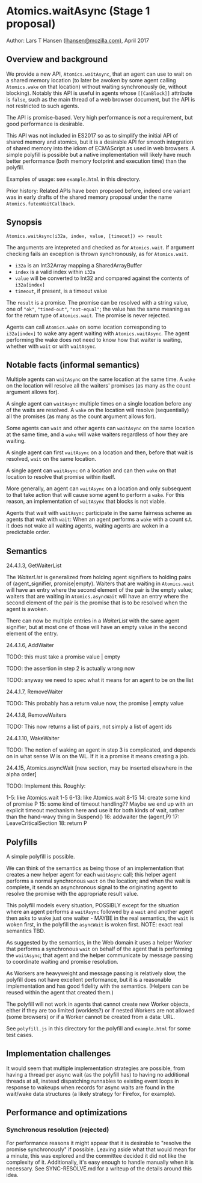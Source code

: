 # Atomics.waitAsync (Stage 1 proposal)

Author: Lars T Hansen (lhansen@mozilla.com), April 2017

## Overview and background

We provide a new API, `Atomics.waitAsync`, that an agent can use to
wait on a shared memory location (to later be awoken by some agent
calling `Atomics.wake` on that location) without waiting synchronously
(ie, without blocking).  Notably this API is useful in agents whose
`[[CanBlock]]` attribute is `false`, such as the main thread of a web
browser document, but the API is not restricted to such agents.

The API is promise-based.  Very high performance is *not* a
requirement, but good performance is desirable.

This API was not included in ES2017 so as to simplify the initial API
of shared memory and atomics, but it is a desirable API for smooth
integration of shared memory into the idiom of ECMAScript as used in
web browsers.  A simple polyfill is possible but a native
implementation will likely have much better performance (both memory
footprint and execution time) than the polyfill.

Examples of usage: see `example.html` in this directory.

Prior history: Related APIs have been proposed before, indeed one
variant was in early drafts of the shared memory proposal under the
name `Atomics.futexWaitCallback`.


## Synopsis

`Atomics.waitAsync(i32a, index, value, [timeout]) => result`

The arguments are intepreted and checked as for `Atomics.wait`.  If
argument checking fails an exception is thrown synchronously, as for
`Atomics.wait`.

* `i32a` is an Int32Array mapping a SharedArrayBuffer
* `index` is a valid index within `i32a`
* `value` will be converted to Int32 and compared against the contents of `i32a[index]`
* `timeout`, if present, is a timeout value

The `result` is a promise.  The promise can be resolved with a string
value, one of `"ok"`, `"timed-out"`, `"not-equal"`; the value has the same
meaning as for the return type of `Atomics.wait`.  The promise is
never rejected.

Agents can call `Atomics.wake` on some location corresponding to
`i32a[index]` to wake any agent waiting with
`Atomics.waitAsync`.  The agent performing the wake does not
need to know how that waiter is waiting, whether with `wait` or with
`waitAsync`.


## Notable facts (informal semantics)

Multiple agents can `waitAsync` on the same location at the same time.
A `wake` on the location will resolve all the waiters' promises (as
many as the count argument allows for).

A single agent can `waitAsync` multiple times on a single location
before any of the waits are resolved.  A `wake` on the location will
resolve (sequentially) all the promises (as many as the count argument
allows for).

Some agents can `wait` and other agents can `waitAsync` on the same
location at the same time, and a `wake` will wake waiters regardless
of how they are waiting.

A single agent can first `waitAsync` on a location and then, before
that wait is resolved, `wait` on the same location.

A single agent can `waitAsync` on a location and can then `wake` on
that location to resolve that promise within itself.

More generally, an agent can `waitAsync` on a location and only
subsequent to that take action that will cause some agent to perform a
`wake`.  For this reason, an implementation of `waitAsync` that blocks
is not viable.

Agents that wait with `waitAsync` participate in the same fairness
scheme as agents that wait with `wait`: When an agent performs a
`wake` with a count s.t. it does not wake all waiting agents, waiting
agents are woken in a predictable order.


## Semantics

24.4.1.3, GetWaiterList

The _WaiterList_ is generalized from holding agent signifiers to
holding pairs of (agent_signifier, promise|empty).  Waiters that are
waiting in `Atomics.wait` will have an entry where the second element
of the pair is the empty value; waiters that are waiting in
`Atomics.asyncWait` will have an entry where the second element of the
pair is the promise that is to be resolved when the agent is awoken.

There can now be multiple entries in a _WaiterList_ with the same
agent signifier, but at most one of those will have an empty value in
the second element of the entry.

24.4.1.6, AddWaiter

TODO: this must take a promise value | empty

TODO: the assertion in step 2 is actually wrong now

TODO: anyway we need to spec what it means for an agent to be on the list

24.4.1.7, RemoveWaiter

TODO: This probably has a return value now, the promise | empty value

24.4.1.8, RemoveWaiters

TODO: This now returns a list of pairs, not simply a list of agent ids

24.4.1.10, WakeWaiter

TODO: The notion of waking an agent in step 3 is complicated, and
depends on in what sense W is on the WL.  If it is a promise it means
creating a job.

24.4.15, Atomics.asyncWait [new section, may be inserted elsewhere in the alpha order]

TODO: Implement this.  Roughly:

1-5: like Atomics.wait 1-5
6-13: like Atomics.wait 8-15
14: create some kind of promise P
15: some kind of timeout handling??  Maybe we end up with
    an explicit timeout mechanism here and use it for both
    kinds of wait, rather than the hand-wavy thing in Suspend()
16: addwaiter the (agent,P)
17: LeaveCriticalSection
18: return P


## Polyfills

A simple polyfill is possible.

We can think of the semantics as being those of an implementation that
creates a new helper agent for each `waitAsync` call; this helper
agent performs a normal synchronous `wait` on the location; and when
the wait is complete, it sends an asynchronous signal to the
originating agent to resolve the promise with the appropriate result
value.

This polyfill models every situation, POSSIBLY except for the
situation where an agent performs a `waitAsync` followed by a `wait`
and another agent then asks to wake just one waiter - MAYBE in the
real semantics, the `wait` is woken first, in the polyfill the
`asyncWait` is woken first.  NOTE: exact real semantics TBD.

As suggested by the semantics, in the Web domain it uses a helper
Worker that performs a synchronous `wait` on behalf of the agent that
is performing the `waitAsync`; that agent and the helper communicate
by message passing to coordinate waiting and promise resolution.

As Workers are heavyweight and message passing is relatively slow, the
polyfill does not have excellent performance, but it is a reasonable
implementation and has good fidelity with the semantics.  (Helpers can
be reused within the agent that created them.)

The polyfill will not work in agents that cannot create new Worker
objects, either if they are too limited (worklets?) or if nested
Workers are not allowed (some browsers) or if a Worker cannot be
created from a data: URL.

See `polyfill.js` in this directory for the polyfill and
`example.html` for some test cases.


## Implementation challenges

It would seem that multiple implementation strategies are possible,
from having a thread per async wait (as the polyfill has) to
having no additional threads at all, instead dispatching runnables to
existing event loops in response to wakeups when records for
async waits are found in the wait/wake data structures (a likely
strategy for Firefox, for example).


## Performance and optimizations

### Synchronous resolution (rejected)

For performance reasons it might appear that it is desirable to
"resolve the promise synchronously" if possible.  Leaving aside what
that would mean for a minute, this was explored and the committee
decided it did not like the complexity of it.  Additionally, it's easy
enough to handle manually when it is necessary.  See SYNC-RESOLVE.md
for a writeup of the details around this idea.

